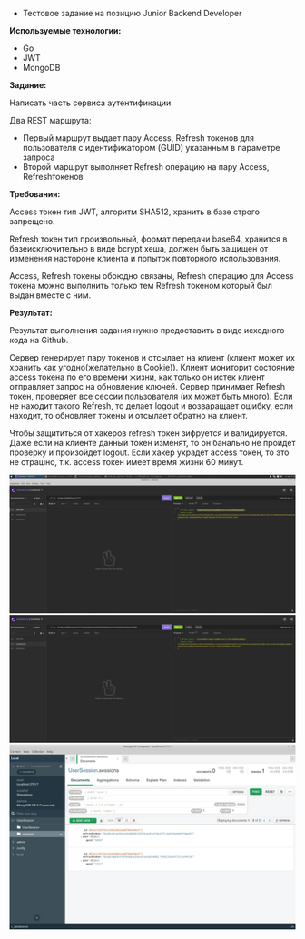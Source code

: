 * Тестовое задание на позицию Junior Backend Developer

**Используемые технологии:**

- Go
- JWT
- MongoDB

**Задание:**

Написать часть сервиса аутентификации.

Два REST маршрута:

- Первый маршрут выдает пару Access, Refresh токенов для пользователя с идентификатором (GUID) указанным в параметре запроса
- Второй маршрут выполняет Refresh операцию на пару Access, Refreshтокенов

**Требования:**

Access токен тип JWT, алгоритм SHA512, хранить в базе строго запрещено.

Refresh токен тип произвольный, формат передачи base64, хранится в базеисключительно в виде bcrypt хеша, должен быть защищен от изменения настороне клиента и попыток повторного использования.

Access, Refresh токены обоюдно связаны, Refresh операцию для Access токена можно выполнить только тем Refresh токеном который был выдан вместе с ним.

**Результат:**

Результат выполнения задания нужно предоставить в виде исходного кода на Github.

Сервер генерирует пару токенов и отсылает на клиент (клиент может их хранить как угодно(желательно в Cookie)).
Клиент мониторит состояние access токена по его времени жизни, как только он истек клиент отправляет запрос на обновление ключей.
Сервер принимает Refresh токен, проверяет все сессии пользователя (их может быть много). Если не находит такого Refresh, то делает logout и возваращает ошибку,
если находит, то обновляет токены и отсылает обратно на клиент.

Чтобы защититься от хакеров refresh токен зифруется и валидируется. Даже если на клиенте данный токен изменят, то он банально не пройдет проверку и произойдет logout.
Если хакер украдет access токен, то это не страшно, т.к. access токен имеет время жизни 60 минут.

![Генерация](https://github.com/NetworkPy/TestTaskJuniorBackDev/blob/master/img/generate.jpg)
![Обновление](https://github.com/NetworkPy/TestTaskJuniorBackDev/blob/master/img/refresh.jpg)
![Результаты в БД](https://github.com/NetworkPy/TestTaskJuniorBackDev/blob/master/img/result.jpg)


